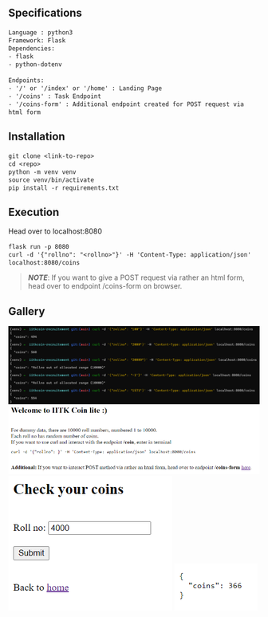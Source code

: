 ## Specifications

```
Language : python3
Framework: Flask
Dependencies:
- flask
- python-dotenv

Endpoints:
- '/' or '/index' or '/home' : Landing Page
- '/coins' : Task Endpoint
- '/coins-form' : Additional endpoint created for POST request via html form
```

## Installation

```
git clone <link-to-repo>
cd <repo>
python -m venv venv
source venv/bin/activate
pip install -r requirements.txt
```

## Execution

Head over to localhost:8080
```
flask run -p 8080
curl -d '{"rollno": "<rollno>"}' -H 'Content-Type: application/json' localhost:8080/coins
```

> _**NOTE**_: If you want to give a POST request via rather an html form, head over to endpoint /coins-form on browser.

## Gallery

<img src="assets/cli.png">
<img src="assets/browser1.png">
<img src="assets/browser2.png">
<img src="assets/browser3.png">